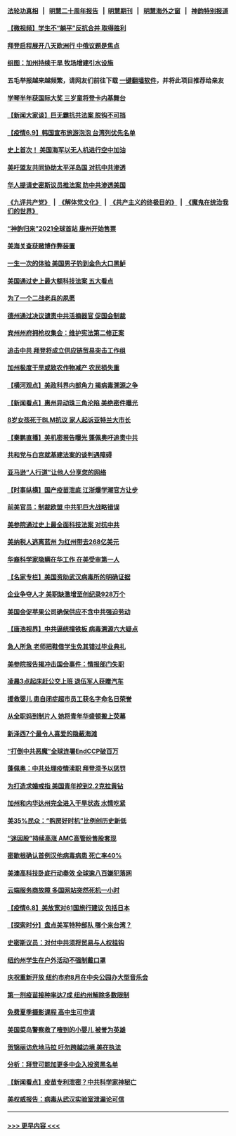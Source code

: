 #### [法轮功真相](https://github.com/gfw-breaker/truth/blob/master/README.md?t=0) &nbsp;&nbsp;|&nbsp;&nbsp; [明慧二十周年报告](https://github.com/gfw-breaker/mh-reports/blob/master/README.md?t=0) &nbsp;&nbsp;|&nbsp;&nbsp;[明慧期刊](https://github.com/gfw-breaker/mh-qikan) &nbsp;&nbsp;|&nbsp;&nbsp; [明慧海外之窗](https://github.com/gfw-breaker/mh-news/blob/master/README.md?t=0) &nbsp;&nbsp;|&nbsp;&nbsp; [神韵特别报道](https://github.com/gfw-breaker/mh-news/blob/master/shenyun.md?t=0)
#### [【微视频】学生不“躺平”反抗合并 取得胜利](../pages/nsc412/n13010409.md?t=06092352) 
#### [拜登启程展开八天欧洲行 中俄议题是焦点](../pages/nsc412/n13010507.md?t=06092352) 
#### [组图：加州持续干旱 牧场增建引水设施](../pages/nsc412/n13009521.md?t=06092352) 
#### 五毛举报越来越频繁，请网友们前往下载 [一键翻墙软件](https://github.com/gfw-breaker/ssr-accounts)，并将此项目推荐给亲友
#### [学琴半年获国际大奖 三岁童将登卡内基舞台](../pages/nsc412/n13009338.md?t=06092352) 
#### [【新闻大家谈】巨无霸抗共法案 脱钩不可挡](../pages/nsc412/n13008851.md?t=06092352) 
#### [【疫情6.9】韩国宣布旅游泡泡 台湾列优先名单](../pages/nsc412/n13009873.md?t=06092352) 
#### [史上首次！ 美国海军以无人机进行空中加油](../pages/nsc412/n13009767.md?t=06092352) 
#### [美吁盟友共同协助太平洋岛国 对抗中共渗透](../pages/nsc412/n13009510.md?t=06092352) 
#### [华人提请史密斯议员推法案 防中共渗透美国](../pages/nsc412/n13009246.md?t=06092352) 
#### [《九评共产党》](https://github.com/begood0513/9ping.md/blob/master/README.md) &nbsp;|&nbsp; [《解体党文化》](../../../../jtdwh.md/blob/master/README.md)  &nbsp;|&nbsp; [《共产主义的终极目的》](../../../../gczydzjmd.md/blob/master/README.md) &nbsp;|&nbsp; [《魔鬼在统治我们的世界》](../../../../mgztzwmdsj.md/blob/master/README.md) 
#### [“神韵归来”2021全球首站 康州开始售票](../pages/nsc412/n13009163.md?t=06092352) 
#### [美海关查获赌博作弊装置](../pages/nsc412/n13009190.md?t=06092352) 
#### [一生一次的体验 美国男子钓到金色大口黑鲈](../pages/nsc412/n13009152.md?t=06092352) 
#### [美国通过史上最大额科技法案 五大看点](../pages/nsc412/n13008950.md?t=06092352) 
#### [为了一个二战老兵的夙愿](../pages/nsc412/n13009135.md?t=06092352) 
#### [德州通过决议谴责中共活摘器官 促国会制裁](../pages/nsc412/n13009046.md?t=06092352) 
#### [宾州州府拥枪权集会：维护宪法第二修正案](../pages/nsc412/n13009004.md?t=06092352) 
#### [追击中共 拜登将成立供应链贸易突击工作组](../pages/nsc412/n13007965.md?t=06092352) 
#### [加州极度干旱或致农作物减产 农民损失重](../pages/nsc412/n13009007.md?t=06092352) 
#### [【横河观点】美政科界内部角力 揭病毒溯源之争](../pages/nsc412/n13008668.md?t=06092352) 
#### [【新闻看点】惠州异动珠三角沦陷 美绝密件曝光](../pages/nsc412/n13008558.md?t=06092352) 
#### [8岁女孩死于BLM抗议 家人起诉亚特兰大市长](../pages/nsc412/n13008720.md?t=06092352) 
#### [【秦鹏直播】美机密报告曝光 蓬佩奥吁追责中共](../pages/nsc412/n13008611.md?t=06092352) 
#### [共和党与白宫就基建法案的谈判遇障碍](../pages/nsc412/n13008680.md?t=06092352) 
#### [亚马逊“人行道”让他人分享您的网络](../pages/nsc412/n13008701.md?t=06092352) 
#### [【时事纵横】国产疫苗泄底 江浙爆学潮官方让步](../pages/nsc412/n13008581.md?t=06092352) 
#### [前美官员：制裁欧盟 中共犯巨大战略错误](../pages/nsc412/n13008628.md?t=06092352) 
#### [美参院通过史上最全面科技法案 对抗中共](../pages/nsc412/n13007924.md?t=06092352) 
#### [美纳税人逃离蓝州 为红州带去268亿美元](../pages/nsc412/n13008615.md?t=06092352) 
#### [华裔科学家隐瞒在华工作 在美受审第一人](../pages/nsc412/n13008002.md?t=06092352) 
#### [【名家专栏】美国资助武汉病毒所的明确证据](../pages/nsc412/n13007706.md?t=06092352) 
#### [企业争夺人才 美职缺激增至创纪录928万个](../pages/nsc412/n13008253.md?t=06092352) 
#### [美国会促苹果公司确保供应不含中共强迫劳动](../pages/nsc412/n13008335.md?t=06092352) 
#### [【唐浩视界】中共逼统撞铁板 病毒溯源六大疑点](../pages/nsc412/n13007758.md?t=06092352) 
#### [急人所急 老师把鞋借学生免其错过毕业典礼](../pages/nsc412/n13007778.md?t=06092352) 
#### [美参院报告揭冲击国会事件：情报部门失职](../pages/nsc412/n13008027.md?t=06092352) 
#### [凌晨3点起床赶公交上班 退伍军人获赠汽车](../pages/nsc412/n13007627.md?t=06092352) 
#### [援救婴儿 患自闭症超市员工获名字命名日荣誉](../pages/nsc412/n13007628.md?t=06092352) 
#### [从全职妈到制片人 她将青年华盛顿搬上荧幕](../pages/nsc412/n13007553.md?t=06092352) 
#### [新泽西7个最令人喜爱的隐蔽海滩](../pages/nsc412/n13008160.md?t=06092352) 
#### [“打倒中共恶魔”全球连署EndCCP破百万](../pages/nsc412/n13006728.md?t=06092352) 
#### [蓬佩奥：中共处理疫情渎职 拜登须予以惩罚](../pages/nsc412/n13008128.md?t=06092352) 
#### [为打造求婚戒指 美国青年挖到2.2克拉黄钻](../pages/nsc412/n13006778.md?t=06092352) 
#### [加州和内华达州完全进入干旱状态 水情吃紧](../pages/nsc412/n13007847.md?t=06092352) 
#### [美35%民众：“购房好时机”比例创历史新低](../pages/nsc412/n13007680.md?t=06092352) 
#### [“迷因股”持续高涨 AMC高管纷售股套现](../pages/nsc412/n13007725.md?t=06092352) 
#### [密歇根确认首例汉他病毒病患 死亡率40%](../pages/nsc412/n13007658.md?t=06092352) 
#### [美澳高科技卧底行动奏效 全球逾八百嫌犯落网](../pages/nsc412/n13007667.md?t=06092352) 
#### [云端服务商故障 多国网站突然死机一小时](../pages/nsc412/n13007539.md?t=06092352) 
#### [【疫情6.8】美放宽对61国旅行建议 包括日本](../pages/nsc412/n13007207.md?t=06092352) 
#### [【探索时分】盘点美军特种部队 哪个来台湾？](../pages/nsc412/n13005772.md?t=06092352) 
#### [史密斯议员：对付中共须将贸易与人权挂钩](../pages/nsc412/n13006316.md?t=06092352) 
#### [纽约州学生在户外活动不强制戴口罩](../pages/nsc412/n13006584.md?t=06092352) 
#### [庆祝重新开放  纽约市府8月在中央公园办大型音乐会](../pages/nsc412/n13006594.md?t=06092352) 
#### [第一剂疫苗接种率达7成  纽约州解除多数限制](../pages/nsc412/n13006589.md?t=06092352) 
#### [免费夏季摄影课程 高中生可申请](../pages/nsc412/n13006564.md?t=06092352) 
#### [美国菜鸟警察救了噎到的小婴儿 被誉为英雄](../pages/nsc412/n13006646.md?t=06092352) 
#### [贺锦丽访危地马拉 吁勿跨越边境 美在执法](../pages/nsc412/n13006462.md?t=06092352) 
#### [分析：拜登可能加更多中企入投资黑名单](../pages/nsc412/n13006334.md?t=06092352) 
#### [【新闻看点】疫苗专利泄密？中共科学家神秘亡](../pages/nsc412/n13005933.md?t=06092352) 
#### [美权威报告：病毒从武汉实验室泄漏论可信](../pages/nsc412/n13006146.md?t=06092352) 

----
#### [ >>> 更早内容 <<< ](../indexes/nsc412-earlier.md)
